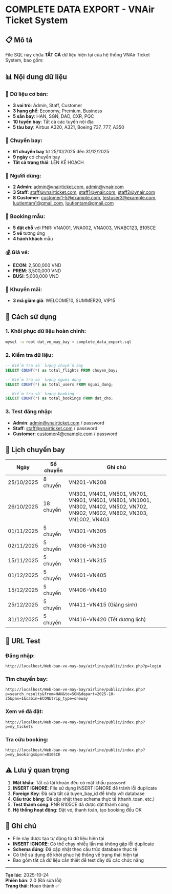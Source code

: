 # COMPLETE DATA EXPORT - VNAir Ticket System

## 📋 Mô tả
File SQL này chứa **TẤT CẢ** dữ liệu hiện tại của hệ thống VNAir Ticket System, bao gồm:

## 📊 Nội dung dữ liệu

### 🏢 **Dữ liệu cơ bản:**
- **3 vai trò**: Admin, Staff, Customer
- **3 hạng ghế**: Economy, Premium, Business
- **5 sân bay**: HAN, SGN, DAD, CXR, PQC
- **10 tuyến bay**: Tất cả các tuyến nội địa
- **5 tàu bay**: Airbus A320, A321, Boeing 737, 777, A350

### 🛫 **Chuyến bay:**
- **61 chuyến bay** từ 25/10/2025 đến 31/12/2025
- **9 ngày** có chuyến bay
- **Tất cả trạng thái**: LÊN KẾ HOẠCH

### 👥 **Người dùng:**
- **2 Admin**: admin@vnairticket.com, admin@vnair.com
- **3 Staff**: staff@vnairticket.com, staff1@vnair.com, staff2@vnair.com
- **8 Customer**: customer1-5@example.com, testuser3@example.com, luutientam1@gmail.com, luutientam@gmail.com

### 🎫 **Booking mẫu:**
- **5 đặt chỗ** với PNR: VNA001, VNA002, VNA003, VNABC123, B105CE
- **5 vé** tương ứng
- **4 hành khách** mẫu

### 💰 **Giá vé:**
- **ECON**: 2,500,000 VND
- **PREM**: 3,500,000 VND  
- **BUSI**: 5,000,000 VND

### 🎁 **Khuyến mãi:**
- **3 mã giảm giá**: WELCOME10, SUMMER20, VIP15

## 🚀 Cách sử dụng

### 1. **Khôi phục dữ liệu hoàn chỉnh:**
```bash
mysql -u root dat_ve_may_bay < complete_data_export.sql
```

### 2. **Kiểm tra dữ liệu:**
```sql
-- Kiểm tra số lượng chuyến bay
SELECT COUNT(*) as total_flights FROM chuyen_bay;

-- Kiểm tra số lượng người dùng
SELECT COUNT(*) as total_users FROM nguoi_dung;

-- Kiểm tra số lượng booking
SELECT COUNT(*) as total_bookings FROM dat_cho;
```

### 3. **Test đăng nhập:**
- **Admin**: admin@vnairticket.com / password
- **Staff**: staff@vnairticket.com / password  
- **Customer**: customer4@example.com / password

## 📅 Lịch chuyến bay

| Ngày | Số chuyến | Ghi chú |
|------|-----------|---------|
| 25/10/2025 | 8 chuyến | VN201-VN208 |
| 26/10/2025 | 18 chuyến | VN301, VN401, VN501, VN701, VN901, VN601, VN801, VN1001, VN302, VN402, VN502, VN702, VN902, VN602, VN802, VN303, VN1002, VN403 |
| 01/11/2025 | 5 chuyến | VN301-VN305 |
| 02/11/2025 | 5 chuyến | VN306-VN310 |
| 15/11/2025 | 5 chuyến | VN311-VN315 |
| 01/12/2025 | 5 chuyến | VN401-VN405 |
| 15/12/2025 | 5 chuyến | VN406-VN410 |
| 25/12/2025 | 5 chuyến | VN411-VN415 (Giáng sinh) |
| 31/12/2025 | 5 chuyến | VN416-VN420 (Tết dương lịch) |

## 🔗 URL Test

### Đăng nhập:
```
http://localhost/Web-ban-ve-may-bay/airline/public/index.php?p=login
```

### Tìm chuyến bay:
```
http://localhost/Web-ban-ve-may-bay/airline/public/index.php?p=search_results&from=HAN&to=SGN&depart=2025-10-25&pax=1&cabin=ECON&trip_type=oneway
```

### Xem vé đã đặt:
```
http://localhost/Web-ban-ve-may-bay/airline/public/index.php?p=my_tickets
```

### Tra cứu booking:
```
http://localhost/Web-ban-ve-may-bay/airline/public/index.php?p=my_bookings&pnr=B105CE
```

## ⚠️ Lưu ý quan trọng

1. **Mật khẩu**: Tất cả tài khoản đều có mật khẩu `password`
2. **INSERT IGNORE**: File sử dụng INSERT IGNORE để tránh lỗi duplicate
3. **Foreign Key**: Đã sửa tất cả tuyen_bay_id để khớp với database
4. **Cấu trúc bảng**: Đã cập nhật theo schema thực tế (thanh_toan, etc.)
5. **Test thành công**: PNR B105CE đã được đặt thành công
6. **Hệ thống hoạt động**: Đặt vé, thanh toán, tạo booking đều OK

## 📝 Ghi chú

- File này được tạo tự động từ dữ liệu hiện tại
- **INSERT IGNORE**: Có thể chạy nhiều lần mà không gặp lỗi duplicate
- **Schema đúng**: Đã cập nhật theo cấu trúc database thực tế
- Có thể sử dụng để khôi phục hệ thống về trạng thái hiện tại
- Bao gồm tất cả dữ liệu cần thiết để test đầy đủ các chức năng

---
**Tạo lúc**: 2025-10-24  
**Phiên bản**: 2.0 (Đã sửa lỗi)  
**Trạng thái**: Hoàn thành ✅
